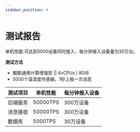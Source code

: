```yaml
---
sidebar_position: 4
---
```


# 测试报告

单机性能:可达到5000设备同时接入，每分钟接入设备量为30万台。

**测试方法**

- 鲲鹏通用计算增强型 || 4vCPUs | 8GiB
- 5000个温湿度传感器，1秒上报一次消息

| 测试项目 | 单机性能     | 每分钟接入设备 |
| ---- | -------- | ------- |
| 后端服务 | 50000TPS | 300万设备  |
| 消息接收 | 50000TPS | 300万设备  |
| 数据库  | 5000TPS  | 30万设备   |
